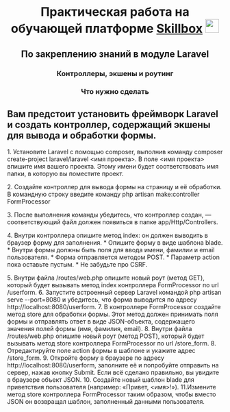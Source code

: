 <h1 align="center">Практическая работа на обучающей платформе <a href="https://skillbox.ru/" target="_blank">Skillbox</a> 
<img src="https://github.com/blackcater/blackcater/raw/main/images/Hi.gif" height="32"/></h1>
<h2 align="center">По закреплению знаний в модуле Laravel</h2>
<h3 align="center">
Контроллеры, экшены и роутинг</h3>


<h3 align="center">Что нужно сделать</h3>

<h2>Вам предстоит установить фреймворк Laravel и создать контроллер, содержащий экшены для вывода и обработки формы.</h2>
<p> 1. Установите Laravel с помощью composer, выполнив команду composer create-project laravel/laravel <имя проекта>. В поле <имя проекта> впишите имя вашего проекта. Этому имени будет соответствовать имя папки, в которую вы поместите проект.</p>
<p> 2. Создайте контроллер для вывода формы на страницу и её обработки. В командную строку введите команду php artisan make:controller FormProcessor</p>
<p> 3. После выполнения команды убедитесь, что контроллер создан, — соответствующий файл должен появиться в папке app/Http/Controllers.</p>
<p> 4. Внутри контроллера опишите метод index: он должен выводить в браузер форму для заполнения.
* Опишите форму в виде шаблона blade. 
* Внутри формы должны быть поля для ввода имени, фамилии и email пользователя. 
* Форма отправляется методом POST. 
* Параметр action пока оставьте пустым. 
* Не забудьте про CSRF.
</p>
 5. Внутри файла /routes/web.php опишите новый роут (метод GET), который будет вызывать метод index контроллера FormProcessor по url /userform.
6. Запустите встроенный сервер Laravel командой php artisan serve --port=8080 и убедитесь, что форма выводится по адресу http://localhost:8080/userform.
 7. В контроллере FormProcessor создайте метод store для обработки формы. Этот метод должен принимать поля формы и отправлять ответ в виде JSON-объекта, содержащего значения полей формы (имя, фамилия, email).
  8. Внутри файла /routes/web.php опишите новый роут (метод POST), который будет вызывать метод store контроллера FormProcessor по url /store_form.
8. Отредактируйте поле action формы в шаблоне и укажите адрес /store_form.
9. Откройте форму в браузере по адресу http://localhost:8080/userform, заполните её и попробуйте отправить на сервер, нажав кнопку Submit. Если всё сделано правильно, вы увидите в браузере объект JSON.
10. Создайте новый шаблон blade для приветствия пользователя (например: «Привет, <имя>!»).
11.Измените метод store контроллера FormProcessor таким образом, чтобы вместо JSON он возвращал шаблон, заполненный данными пользователя.


 
